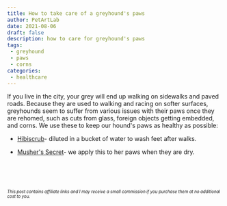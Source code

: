 ```yaml
---
title: How to take care of a greyhound's paws
author: PetArtLab
date: 2021-08-06
draft: false
description: how to care for greyhound's paws
tags:
 - greyhound
 - paws
 - corns
categories:
 - healthcare
---
```


If you live in the city, your grey will end up walking on sidewalks and paved roads. Because they are used to walking and racing on softer surfaces, greyhounds seem to suffer from various issues with their paws once they are rehomed, such as cuts from glass, foreign objects getting embedded, and corns. We use these to keep our hound's paws as healthy as possible:

* [Hibiscrub](https://amzn.to/3jSgfQ4)- diluted in a bucket of water to wash feet after walks. 

* [Musher's Secret](https://amzn.to/2VnlMVf)- we apply this to her paws when they are dry.
<br>


<br>


<br>



<sub><sup>_This post contains affiliate links and I may receive a small commission if you purchase them at no additional cost to you._</sup></sub>